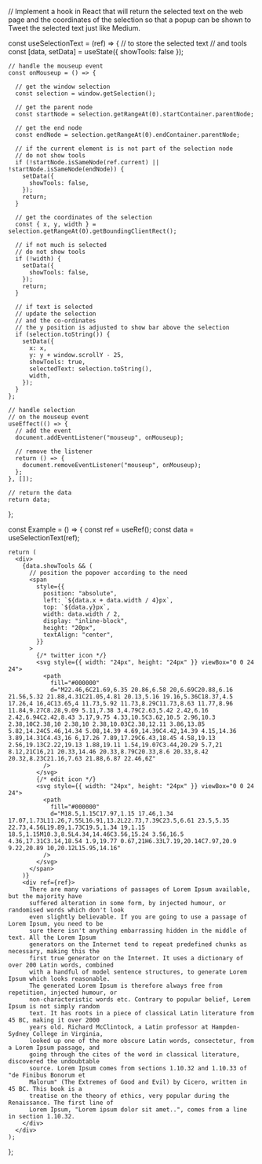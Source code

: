 // Implement a hook in React that will return the selected text on the web page and the coordinates of the selection so that a popup can be shown to Tweet the selected text just like Medium.

const useSelectionText = (ref) => {
    // to store the selected text
    // and tools
    const [data, setData] = useState({ showTools: false });
  
    // handle the mouseup event
    const onMouseup = () => {
  
      // get the window selection
      const selection = window.getSelection();
  
      // get the parent node
      const startNode = selection.getRangeAt(0).startContainer.parentNode;
  
      // get the end node
      const endNode = selection.getRangeAt(0).endContainer.parentNode;
  
      // if the current element is is not part of the selection node
      // do not show tools
      if (!startNode.isSameNode(ref.current) || !startNode.isSameNode(endNode)) {
        setData({
          showTools: false,
        });
        return;
      }
  
      // get the coordinates of the selection
      const { x, y, width } = selection.getRangeAt(0).getBoundingClientRect();
  
      // if not much is selected
      // do not show tools
      if (!width) {
        setData({
          showTools: false,
        });
        return;
      }
  
      // if text is selected
      // update the selection
      // and the co-ordinates
      // the y position is adjusted to show bar above the selection
      if (selection.toString()) {
        setData({
          x: x,
          y: y + window.scrollY - 25,
          showTools: true,
          selectedText: selection.toString(),
          width,
        });
      }
    };
  
    // handle selection
    // on the mouseup event
    useEffect(() => {
      // add the event
      document.addEventListener("mouseup", onMouseup);
  
      // remove the listener
      return () => {
        document.removeEventListener("mouseup", onMouseup);
      };
    }, []);
  
    // return the data
    return data;
  };



  const Example = () => {
    const ref = useRef();
    const data = useSelectionText(ref);
  
    return (
      <div>
        {data.showTools && (
          // position the popover according to the need
          <span
            style={{
              position: "absolute",
              left: `${data.x + data.width / 4}px`,
              top: `${data.y}px`,
              width: data.width / 2,
              display: "inline-block",
              height: "20px",
              textAlign: "center",
            }}
          >
            {/* twitter icon */}
            <svg style={{ width: "24px", height: "24px" }} viewBox="0 0 24 24">
              <path
                fill="#000000"
                d="M22.46,6C21.69,6.35 20.86,6.58 20,6.69C20.88,6.16 21.56,5.32 21.88,4.31C21.05,4.81 20.13,5.16 19.16,5.36C18.37,4.5 17.26,4 16,4C13.65,4 11.73,5.92 11.73,8.29C11.73,8.63 11.77,8.96 11.84,9.27C8.28,9.09 5.11,7.38 3,4.79C2.63,5.42 2.42,6.16 2.42,6.94C2.42,8.43 3.17,9.75 4.33,10.5C3.62,10.5 2.96,10.3 2.38,10C2.38,10 2.38,10 2.38,10.03C2.38,12.11 3.86,13.85 5.82,14.24C5.46,14.34 5.08,14.39 4.69,14.39C4.42,14.39 4.15,14.36 3.89,14.31C4.43,16 6,17.26 7.89,17.29C6.43,18.45 4.58,19.13 2.56,19.13C2.22,19.13 1.88,19.11 1.54,19.07C3.44,20.29 5.7,21 8.12,21C16,21 20.33,14.46 20.33,8.79C20.33,8.6 20.33,8.42 20.32,8.23C21.16,7.63 21.88,6.87 22.46,6Z"
              />
            </svg>
            {/* edit icon */}
            <svg style={{ width: "24px", height: "24px" }} viewBox="0 0 24 24">
              <path
                fill="#000000"
                d="M18.5,1.15C17.97,1.15 17.46,1.34 17.07,1.73L11.26,7.55L16.91,13.2L22.73,7.39C23.5,6.61 23.5,5.35 22.73,4.56L19.89,1.73C19.5,1.34 19,1.15 18.5,1.15M10.3,8.5L4.34,14.46C3.56,15.24 3.56,16.5 4.36,17.31C3.14,18.54 1.9,19.77 0.67,21H6.33L7.19,20.14C7.97,20.9 9.22,20.89 10,20.12L15.95,14.16"
              />
            </svg>
          </span>
        )}
        <div ref={ref}>
          There are many variations of passages of Lorem Ipsum available, but the majority have
          suffered alteration in some form, by injected humour, or randomised words which don't look
          even slightly believable. If you are going to use a passage of Lorem Ipsum, you need to be
          sure there isn't anything embarrassing hidden in the middle of text. All the Lorem Ipsum
          generators on the Internet tend to repeat predefined chunks as necessary, making this the
          first true generator on the Internet. It uses a dictionary of over 200 Latin words, combined
          with a handful of model sentence structures, to generate Lorem Ipsum which looks reasonable.
          The generated Lorem Ipsum is therefore always free from repetition, injected humour, or
          non-characteristic words etc. Contrary to popular belief, Lorem Ipsum is not simply random
          text. It has roots in a piece of classical Latin literature from 45 BC, making it over 2000
          years old. Richard McClintock, a Latin professor at Hampden-Sydney College in Virginia,
          looked up one of the more obscure Latin words, consectetur, from a Lorem Ipsum passage, and
          going through the cites of the word in classical literature, discovered the undoubtable
          source. Lorem Ipsum comes from sections 1.10.32 and 1.10.33 of "de Finibus Bonorum et
          Malorum" (The Extremes of Good and Evil) by Cicero, written in 45 BC. This book is a
          treatise on the theory of ethics, very popular during the Renaissance. The first line of
          Lorem Ipsum, "Lorem ipsum dolor sit amet..", comes from a line in section 1.10.32.
        </div>
      </div>
    );
  };